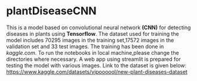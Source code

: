 # plantDiseaseCNN
This is a model based on convolutional neural network **(CNN)** for detecting diseases in plants using **Tensorflow**.
The dataset used for training the model includes 70295 images in the training set,17572 images in the validation set and 33 test images.
The training has been done in *kaggle.com*.
To run the notebooks in local machine,please change the directories where necessary.
A web app using streamlit is prepared for testing the model with various images.
Link to the dataset is given below:
https://www.kaggle.com/datasets/vipoooool/new-plant-diseases-dataset
